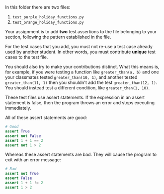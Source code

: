In this folder there are two files:

1. `test_purple_holiday_functions.py`
2. `test_orange_holiday_functions.py`

Your assignment is to add **two** test assertions to the file belonging to your
section, following the pattern established in the file.

For the test cases that you add, you must not re-use a test case already used by
another student. In other words, you must contribute **unique** test cases to
the test file. 

You should also try to make your contributions distinct. What this means is, for
example, if you were testing a function like `greater_than(a, b)` and one your
classmates tested `greater_than(10, 1)`, and another tested `greater_than(11,
1)` then you shouldn't add the test `greater_than(12, 1)`. You should instead
test a different condition, like `greater_than(1, 10)`.

These test files use assert statements. If the expression in an assert statement
is false, then the program throws an error and stops executing immediately. 

All of these assert statements are good:

```py
# Good
assert True
assert not False
assert 1 + 1 == 2
assert not 1 > 2
```

Whereas these assert statements are bad. They will cause the program to exit
with an error message:

```py
# Bad
assert not True
assert False
assert 1 + 1 != 2
assert 1 > 2
```
